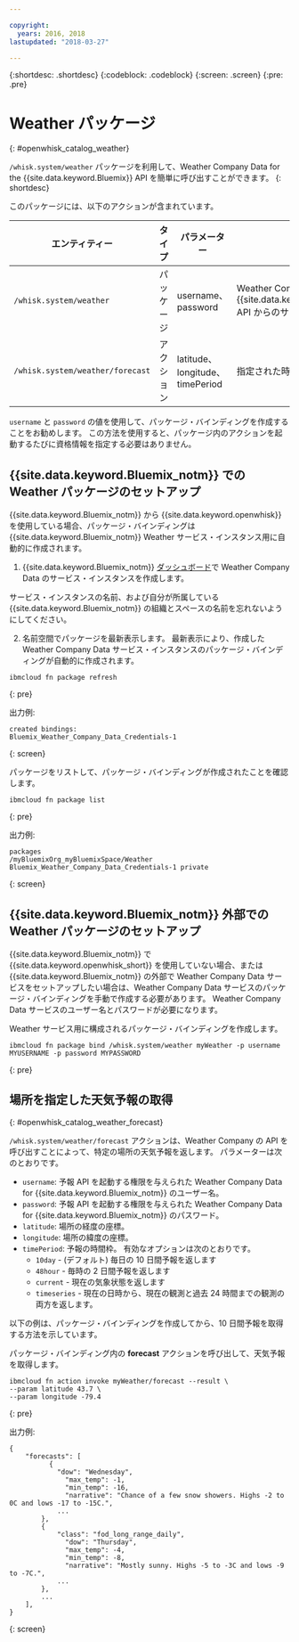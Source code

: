 ```yaml
---

copyright:
  years: 2016, 2018
lastupdated: "2018-03-27"

---
```


{:shortdesc: .shortdesc}
{:codeblock: .codeblock}
{:screen: .screen}
{:pre: .pre}

# Weather パッケージ
{: #openwhisk_catalog_weather}

`/whisk.system/weather` パッケージを利用して、Weather Company Data for the {{site.data.keyword.Bluemix}} API を簡単に呼び出すことができます。
{: shortdesc}

このパッケージには、以下のアクションが含まれています。

| エンティティー | タイプ | パラメーター | 説明 |
| --- | --- | --- | --- |
| `/whisk.system/weather` | パッケージ | username、password | Weather Company Data for the {{site.data.keyword.Bluemix_notm}} API からのサービス  |
| `/whisk.system/weather/forecast` | アクション | latitude、longitude、timePeriod | 指定された時間枠の予測|

`username` と `password` の値を使用して、パッケージ・バインディングを作成することをお勧めします。 この方法を使用すると、パッケージ内のアクションを起動するたびに資格情報を指定する必要はありません。

## {{site.data.keyword.Bluemix_notm}} での Weather パッケージのセットアップ

{{site.data.keyword.Bluemix_notm}} から {{site.data.keyword.openwhisk}} を使用している場合、パッケージ・バインディングは {{site.data.keyword.Bluemix_notm}} Weather サービス・インスタンス用に自動的に作成されます。

1. {{site.data.keyword.Bluemix_notm}} [ダッシュボード](http://console.bluemix.net)で Weather Company Data のサービス・インスタンスを作成します。

  サービス・インスタンスの名前、および自分が所属している {{site.data.keyword.Bluemix_notm}} の組織とスペースの名前を忘れないようにしてください。

2. 名前空間でパッケージを最新表示します。 最新表示により、作成した Weather Company Data サービス・インスタンスのパッケージ・バインディングが自動的に作成されます。
  ```
  ibmcloud fn package refresh
  ```
  {: pre}

  出力例:
  ```
  created bindings:
  Bluemix_Weather_Company_Data_Credentials-1
  ```
  {: screen}

  パッケージをリストして、パッケージ・バインディングが作成されたことを確認します。
  ```
  ibmcloud fn package list
  ```
  {: pre}

  出力例:
  ```
  packages
  /myBluemixOrg_myBluemixSpace/Weather Bluemix_Weather_Company_Data_Credentials-1 private
  ```
  {: screen}

## {{site.data.keyword.Bluemix_notm}} 外部での Weather パッケージのセットアップ

{{site.data.keyword.Bluemix_notm}} で {{site.data.keyword.openwhisk_short}} を使用していない場合、または {{site.data.keyword.Bluemix_notm}} の外部で Weather Company Data サービスをセットアップしたい場合は、Weather Company Data サービスのパッケージ・バインディングを手動で作成する必要があります。 Weather Company Data サービスのユーザー名とパスワードが必要になります。

Weather サービス用に構成されるパッケージ・バインディングを作成します。
```
ibmcloud fn package bind /whisk.system/weather myWeather -p username MYUSERNAME -p password MYPASSWORD
```
{: pre}

## 場所を指定した天気予報の取得
{: #openwhisk_catalog_weather_forecast}

`/whisk.system/weather/forecast` アクションは、Weather Company の API を呼び出すことによって、特定の場所の天気予報を返します。 パラメーターは次のとおりです。

- `username`: 予報 API を起動する権限を与えられた Weather Company Data for {{site.data.keyword.Bluemix_notm}} のユーザー名。
- `password`: 予報 API を起動する権限を与えられた Weather Company Data for {{site.data.keyword.Bluemix_notm}} のパスワード。
- `latitude`: 場所の経度の座標。
- `longitude`: 場所の緯度の座標。
- `timePeriod`: 予報の時間枠。 有効なオプションは次のとおりです。
  - `10day` - (デフォルト) 毎日の 10 日間予報を返します
  - `48hour` - 毎時の 2 日間予報を返します
  - `current` - 現在の気象状態を返します
  - `timeseries` - 現在の日時から、現在の観測と過去 24 時間までの観測の両方を返します。

以下の例は、パッケージ・バインディングを作成してから、10 日間予報を取得する方法を示しています。

パッケージ・バインディング内の **forecast** アクションを呼び出して、天気予報を取得します。
```
ibmcloud fn action invoke myWeather/forecast --result \
--param latitude 43.7 \
--param longitude -79.4
```
{: pre}

出力例:
```
{
    "forecasts": [
          {
            "dow": "Wednesday",
              "max_temp": -1,
              "min_temp": -16,
              "narrative": "Chance of a few snow showers. Highs -2 to 0C and lows -17 to -15C.",
            ...
        },
        {
            "class": "fod_long_range_daily",
              "dow": "Thursday",
              "max_temp": -4,
              "min_temp": -8,
              "narrative": "Mostly sunny. Highs -5 to -3C and lows -9 to -7C.",
            ...
        },
        ...
    ],
}
```
{: screen}
